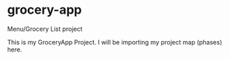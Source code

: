 # grocery-app
Menu/Grocery List project

This is my GroceryApp Project.  I will be importing my project map (phases) here.
